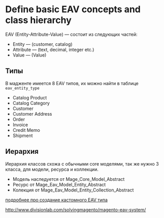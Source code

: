 # Define basic EAV concepts and class hierarchy

EAV (Entity-Attribute-Value) — состоит из следующих частей:

  * Entity — (customer, catalog)
  * Attribute — (text, decimal, integer etc.)
  * Value — (Value)

## Типы

В мадженте имеется 8 EAV типов, их можно найти в таблице `eav_entity_type`

  * Catalog Product
  * Catalog Category
  * Customer
  * Customer Address
  * Order
  * Invoice
  * Credit Memo
  * Shipment

## Иерархия

Иерархия классов схожа с обычными core моделями, так же нужно 3 класса, для модели, ресурса и коллекции.

  * Модель наследуется от Mage_Core_Model_Abstract
  * Ресурс от Mage_Eav_Model_Entity_Abstract
  * Колекция от Mage_Eav_Model_Entity_Collection_Abstract


[подробнее про создание кастомного EAV типа](https://github.com/colinmurphy/magento-exam-notes/blob/master/5.%20EAV/1.%20EAV%20Concepts/1.%20Define%20basic%20EAV%20concepts%20and%20class%20hierarchy.md#3-create-a-eav-type)

http://www.divisionlab.com/solvingmagento/magento-eav-system/
